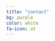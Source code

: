 ```yaml
---
title: "contact"
bg: purple
color: white
fa-icon: at
---
```


<p class="horiz-links">
  <a href="mailto:brandon@legacy.codes"><i class="fa fa-envelope fa-5x"></i></a>
  <a href="https://www.linkedin.com/in/brandon-johnson-1b818285"><i class="fa fa-linkedin fa-5x"></i></a>
  <a href="https://codepen.io/taylus"><i class="fa fa-codepen fa-5x"></i></a>
</p>
